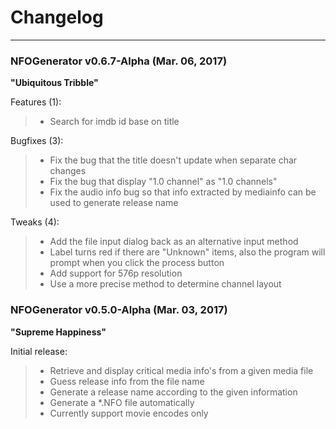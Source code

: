 # Changelog
---

### NFOGenerator v0.6.7-Alpha  (Mar. 06, 2017)

**"Ubiquitous Tribble"**

Features (1):

> * Search for imdb id base on title

Bugfixes (3):

> * Fix the bug that the title doesn't update when separate char changes
> * Fix the bug that display "1.0 channel" as "1.0 channels"
> * Fix the audio info bug so that info extracted by mediainfo can be used to generate release name

Tweaks (4):

> * Add the file input dialog back as an alternative input method
> * Label turns red if there are "Unknown" items, also the program will prompt when you click the process button
> * Add support for 576p resolution
> * Use a more precise method to determine channel layout

### NFOGenerator v0.5.0-Alpha  (Mar. 03, 2017)

**"Supreme Happiness"**

Initial release:
> * Retrieve and display critical media info's from a given media file
> * Guess release info from the file name
> * Generate a release name according to the given information
> * Generate a *.NFO file automatically
> * Currently support movie encodes only
